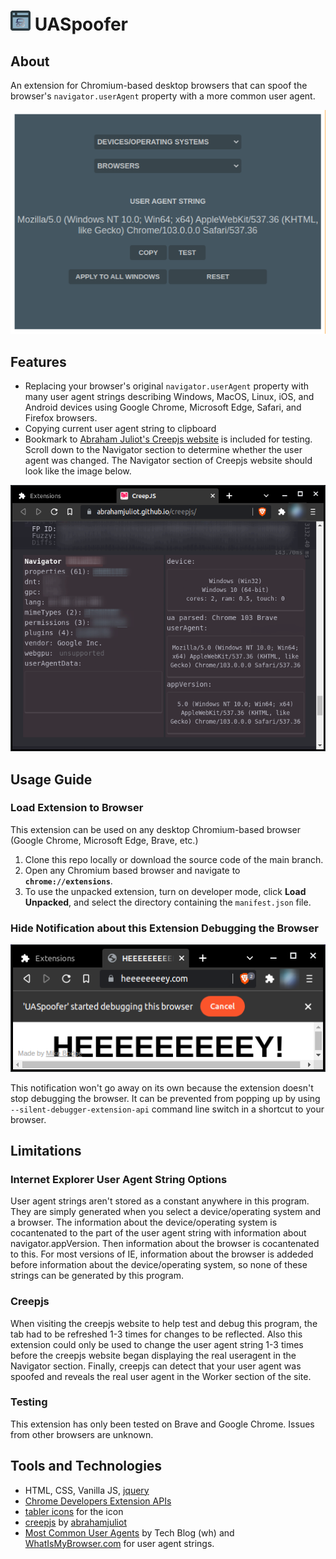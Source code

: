 # <img height="32px" alt="UASpooferLogo" src="./img/readme/icon.png"></img> UASpoofer

## About
An extension for Chromium-based desktop browsers that can spoof the browser's `navigator.userAgent` property with a more common user agent.

![Extension popup without activity](img/readme/no-activity.png)

## Features
- Replacing your browser's original `navigator.userAgent` property with many user agent strings describing Windows, MacOS, Linux, iOS, and Android devices using Google Chrome, Microsoft Edge, Safari, and Firefox browsers.
- Copying current user agent string to clipboard
- Bookmark to [Abraham Juliot's Creepjs website](https://abrahamjuliot.github.io/creepjs/) is included for testing. Scroll down to the Navigator section to determine whether the user agent was changed. The Navigator section of Creepjs website should look like the image below.

![This is how the Navigator section of CreepJS website should look like](img/readme/creepjs-navigator.png)

## Usage Guide
### Load Extension to Browser
This extension can be used on any desktop Chromium-based browser (Google Chrome, Microsoft Edge, Brave, etc.)

1. Clone this repo locally or download the source code of the main branch.
2. Open any Chromium based browser and navigate to **`chrome://extensions`**.
3. To use the unpacked extension, turn on developer mode, click **Load Unpacked**, and select the directory containing the `manifest.json` file. 

### Hide Notification about this Extension Debugging the Browser
![Annoying Notification about this Extension Debugging the Browser](img/readme/notification-bad.png)

This notification won't go away on its own because the extension doesn't stop debugging the browser. It can be prevented from popping up by using  `--silent-debugger-extension-api` command line switch in a shortcut to your browser.

## Limitations
### Internet Explorer User Agent String Options
User agent strings aren't stored as a constant anywhere in this program. They are simply generated when you select a device/operating system and a browser. The information about the device/operating system is cocantenated to the part of the user agent string with information about navigator.appVersion. Then information about the browser is cocantenated to this. For most versions of IE, information about the browser is addeded before information about the device/operating system, so none of these strings can be generated by this program.

### Creepjs
When visiting the creepjs website to help test and debug this program, the tab had to be refreshed 1-3 times for changes to be reflected. Also this extension could only be used to change the user agent string 1-3 times before the creepjs website began displaying the real useragent in the Navigator section. Finally, creepjs can detect that your user agent was spoofed and reveals the real user agent in the Worker section of the site.

### Testing
This extension has only been tested on Brave and Google Chrome. Issues from other browsers are unknown.

## Tools and Technologies
- HTML, CSS, Vanilla JS, [jquery](https://code.jquery.com)
- [Chrome Developers Extension APIs](https://developer.chrome.com/docs/extensions/reference/) 
- [tabler icons](https://tabler-icons.io/) for the icon
- [creepjs](https://abrahamjuliot.github.io/creepjs/) by [abrahamjuliot](https://github.com/abrahamjuliot)
- [Most Common User Agents](https://techblog.willshouse.com/2012/01/03/most-common-user-agents/) by Tech Blog (wh) and [WhatIsMyBrowser.com](https://www.whatismybrowser.com/guides/the-latest-user-agent/) for user agent strings.
